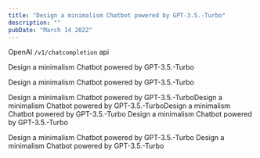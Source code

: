 ```yaml
---
title: "Design a minimalism Chatbot powered by GPT-3.5.-Turbo"
description: ""
pubDate: "March 14 2022"
---
```


OpenAI `/v1/chatcompletion` api

Design a minimalism Chatbot powered by GPT-3.5.-Turbo

Design a minimalism Chatbot powered by GPT-3.5.-Turbo

Design a minimalism Chatbot powered by GPT-3.5.-TurboDesign a minimalism Chatbot powered by GPT-3.5.-TurboDesign a minimalism Chatbot powered by GPT-3.5.-Turbo
Design a minimalism Chatbot powered by GPT-3.5.-Turbo

Design a minimalism Chatbot powered by GPT-3.5.-Turbo
Design a minimalism Chatbot powered by GPT-3.5.-Turbo

